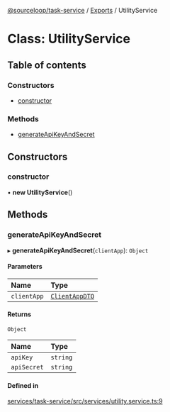 [@sourceloop/task-service](../README.md) / [Exports](../modules.md) / UtilityService

# Class: UtilityService

## Table of contents

### Constructors

- [constructor](UtilityService.md#constructor)

### Methods

- [generateApiKeyAndSecret](UtilityService.md#generateapikeyandsecret)

## Constructors

### constructor

• **new UtilityService**()

## Methods

### generateApiKeyAndSecret

▸ **generateApiKeyAndSecret**(`clientApp`): `Object`

#### Parameters

| Name | Type |
| :------ | :------ |
| `clientApp` | [`ClientAppDTO`](ClientAppDTO.md) |

#### Returns

`Object`

| Name | Type |
| :------ | :------ |
| `apiKey` | `string` |
| `apiSecret` | `string` |

#### Defined in

[services/task-service/src/services/utility.service.ts:9](https://github.com/sourcefuse/loopback4-microservice-catalog/blob/93a7f917/services/task-service/src/services/utility.service.ts#L9)
